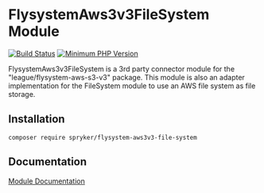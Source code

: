 # FlysystemAws3v3FileSystem Module
[![Build Status](https://travis-ci.org/spryker/flysystem-aws3v3-file-system.svg)](https://travis-ci.org/spryker/flysystem-aws3v3-file-system)
[![Minimum PHP Version](https://img.shields.io/badge/php-%3E%3D%207.2-8892BF.svg)](https://php.net/)

FlysystemAws3v3FileSystem is a 3rd party connector module for the "league/flysystem-aws-s3-v3" package. This module is also an adapter implementation for the FileSystem module to use an AWS file system as file storage.

## Installation

```
composer require spryker/flysystem-aws3v3-file-system
```

## Documentation

[Module Documentation](https://academy.spryker.com/developing_with_spryker/module_guide/flysystem.html)
